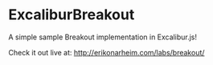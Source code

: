 ExcaliburBreakout
=================

A simple sample Breakout implementation in Excalibur.js!

Check it out live at: http://erikonarheim.com/labs/breakout/
